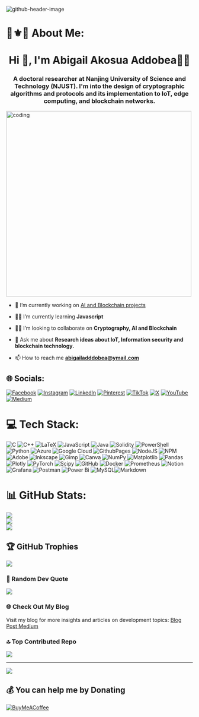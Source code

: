 ![github-header-image](https://github.com/aaddobea/aaddobea/assets/31397625/f00dcdd2-ff70-4d6f-b518-2cb84624b3fa)

# 🔆⚜️🔱 About Me:
<h1 align="center">Hi 👋, I'm Abigail Akosua Addobea👩‍🦱</h1>
<h3 align="center">A doctoral researcher at Nanjing University of Science and Technology (NJUST). I'm into the design of cryptographic algorithms and protocols and its implementation to IoT, edge computing, and blockchain networks.</h3>
<img src="https://user-images.githubusercontent.com/59734313/157189039-c09b3e38-9f42-42c0-ab54-14f1574190a7.gif" alt="coding" align="center" width="500" height="500" />


- 🔎 I’m currently working on [AI and Blockchain projects](https://github.com/aaddobea?tab=repositories)

- 👩‍💻 I’m currently learning **Javascript**

- 👯‍♀️ I’m looking to collaborate on **Cryptography, AI and Blockchain**

- 💬 Ask me about **Research ideas about IoT, Information security and blockchain technology.**

- 📫 How to reach me **abigailadddobea@ymail.com**


## 🌐 Socials:
[![Facebook](https://img.shields.io/badge/Facebook-%231877F2.svg?logo=Facebook&logoColor=white)](https://facebook.com/https://www.facebook.com/yaa.bliss/) [![Instagram](https://img.shields.io/badge/Instagram-%23E4405F.svg?logo=Instagram&logoColor=white)](https://instagram.com/https://instagram.com/https://www.instagram.com/yaa_biggles/) [![LinkedIn](https://img.shields.io/badge/LinkedIn-%230077B5.svg?logo=linkedin&logoColor=white)](https://linkedin.com/in/https://www.linkedin.com/in/madam-akosua-addobea08/) [![Pinterest](https://img.shields.io/badge/Pinterest-%23E60023.svg?logo=Pinterest&logoColor=white)](https://pinterest.com/https://www.pinterest.fr/akosuabiggles/) [![TikTok](https://img.shields.io/badge/TikTok-%23000000.svg?logo=TikTok&logoColor=white)](https://tiktok.com/@https://www.tiktok.com/@keishacornwall) [![X](https://img.shields.io/badge/X-black.svg?logo=X&logoColor=white)](https://x.com/https://twitter.com/https://twitter.com/abigailaddobea) [![YouTube](https://img.shields.io/badge/YouTube-%23FF0000.svg?logo=YouTube&logoColor=white)](https://youtube.com/@https://www.youtube.com/c/techtuber) 
[![Medium](https://img.shields.io/badge/Medium-%2300AB6C.svg?logo=Medium&logoColor=white)](https://medium.com/@abigailaddobea)

# 💻 Tech Stack:
![C](https://img.shields.io/badge/c-%2300599C.svg?style=plastic&logo=c&logoColor=white) ![C++](https://img.shields.io/badge/c++-%2300599C.svg?style=plastic&logo=c%2B%2B&logoColor=white) ![LaTeX](https://img.shields.io/badge/latex-%23008080.svg?style=plastic&logo=latex&logoColor=white) ![JavaScript](https://img.shields.io/badge/javascript-%23323330.svg?style=plastic&logo=javascript&logoColor=%23F7DF1E) ![Java](https://img.shields.io/badge/java-%23ED8B00.svg?style=plastic&logo=openjdk&logoColor=white) ![Solidity](https://img.shields.io/badge/Solidity-%23363636.svg?style=plastic&logo=solidity&logoColor=white) ![PowerShell](https://img.shields.io/badge/PowerShell-%235391FE.svg?style=plastic&logo=powershell&logoColor=white) ![Python](https://img.shields.io/badge/python-3670A0?style=plastic&logo=python&logoColor=ffdd54) ![Azure](https://img.shields.io/badge/azure-%230072C6.svg?style=plastic&logo=microsoftazure&logoColor=white) ![Google Cloud](https://img.shields.io/badge/GoogleCloud-%234285F4.svg?style=plastic&logo=google-cloud&logoColor=white) ![GithubPages](https://img.shields.io/badge/github%20pages-121013?style=plastic&logo=github&logoColor=white) ![NodeJS](https://img.shields.io/badge/node.js-6DA55F?style=plastic&logo=node.js&logoColor=white) ![NPM](https://img.shields.io/badge/NPM-%23CB3837.svg?style=plastic&logo=npm&logoColor=white) ![Adobe](https://img.shields.io/badge/adobe-%23FF0000.svg?style=plastic&logo=adobe&logoColor=white) ![Inkscape](https://img.shields.io/badge/Inkscape-e0e0e0?style=plastic&logo=inkscape&logoColor=080A13) ![Gimp](https://img.shields.io/badge/Gimp-657D8B?style=plastic&logo=gimp&logoColor=FFFFFF) ![Canva](https://img.shields.io/badge/Canva-%2300C4CC.svg?style=plastic&logo=Canva&logoColor=white) ![NumPy](https://img.shields.io/badge/numpy-%23013243.svg?style=plastic&logo=numpy&logoColor=white) ![Matplotlib](https://img.shields.io/badge/Matplotlib-%23ffffff.svg?style=plastic&logo=Matplotlib&logoColor=black) ![Pandas](https://img.shields.io/badge/pandas-%23150458.svg?style=plastic&logo=pandas&logoColor=white) ![Plotly](https://img.shields.io/badge/Plotly-%233F4F75.svg?style=plastic&logo=plotly&logoColor=white) ![PyTorch](https://img.shields.io/badge/PyTorch-%23EE4C2C.svg?style=plastic&logo=PyTorch&logoColor=white) ![Scipy](https://img.shields.io/badge/SciPy-%230C55A5.svg?style=plastic&logo=scipy&logoColor=%white) ![GitHub](https://img.shields.io/badge/github-%23121011.svg?style=plastic&logo=github&logoColor=white) ![Docker](https://img.shields.io/badge/docker-%230db7ed.svg?style=plastic&logo=docker&logoColor=white) ![Prometheus](https://img.shields.io/badge/Prometheus-E6522C?style=plastic&logo=Prometheus&logoColor=white) ![Notion](https://img.shields.io/badge/Notion-%23000000.svg?style=plastic&logo=notion&logoColor=white) ![Grafana](https://img.shields.io/badge/grafana-%23F46800.svg?style=plastic&logo=grafana&logoColor=white) ![Postman](https://img.shields.io/badge/Postman-FF6C37?style=plastic&logo=postman&logoColor=white) ![Power Bi](https://img.shields.io/badge/power_bi-F2C811?style=plastic&logo=powerbi&logoColor=black) ![MySQL](https://img.shields.io/badge/mysql-4479A1.svg?style=plastic&logo=mysql&logoColor=white)![Markdown](https://img.shields.io/badge/markdown-000000.svg?style=plastic&logo=markdown&logoColor=white)
# 📊 GitHub Stats:
![](https://github-readme-stats.vercel.app/api?username=aaddobea&theme=cobalt&hide_border=false&include_all_commits=true&count_private=true)<br/>
![](https://github-readme-streak-stats.herokuapp.com/?user=aaddobea&theme=cobalt&hide_border=false)<br/>
![](https://github-readme-stats.vercel.app/api/top-langs/?username=aaddobea&theme=cobalt&hide_border=false&include_all_commits=true&count_private=true&layout=compact)

## 🏆 GitHub Trophies
![](https://github-profile-trophy.vercel.app/?username=aaddobea&theme=tokyonight&no-frame=false&no-bg=false&margin-w=4)

### 📝 Random Dev Quote
![](https://quotes-github-readme.vercel.app/api?type=horizontal&theme=radical)

### 🌐 Check Out My Blog  
Visit my blog for more insights and articles on development topics: [Blog Post Medium](https://medium.com/@abigailaddobea)

### 🔝 Top Contributed Repo
![](https://github-contributor-stats.vercel.app/api?username=aaddobea&limit=5&theme=ambient_gradient&combine_all_yearly_contributions=true)

---
[![](https://visitcount.itsvg.in/api?id=aaddobea&icon=1&color=5)](https://visitcount.itsvg.in)

  ## 💰 You can help me by Donating
  [![BuyMeACoffee](https://img.shields.io/badge/Buy%20Me%20a%20Coffee-ffdd00?style=for-the-badge&logo=buy-me-a-coffee&logoColor=black)](https://buymeacoffee.com/https://www.buymeacoffee.com/SweetAbby) 

  
<!-- Proudly created with GPRM ( https://gprm.itsvg.in ) -->
